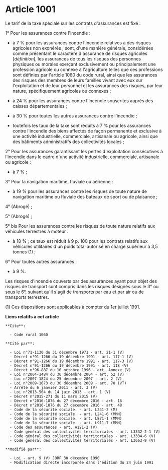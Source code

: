 # Article 1001

Le tarif de la taxe spéciale sur les contrats d'assurances est fixé :

1° Pour les assurances contre l'incendie :

- à 7 % pour les assurances contre l'incendie relatives à des risques agricoles non exonérés ; sont, d'une manière générale,
considérées comme présentant le caractère d'assurance de risques agricoles [*définition*], les assurances de tous les risques
des personnes physiques ou morales exerçant exclusivement ou principalement une profession agricole ou connexe à
l'agriculture telles que ces professions sont définies par l'article 1060 du code rural, ainsi que les assurances des risques
des membres de leurs familles vivant avec eux sur l'exploitation et de leur personnel et les assurances des risques, par leur
nature, spécifiquement agricoles ou connexes ;

- à 24 % pour les assurances contre l'incendie souscrites auprès des caisses départementales ;

- à 30 % pour toutes les autres assurances contre l'incendie ;

- toutefois les taux de la taxe sont réduits à 7 % pour les assurances contre l'incendie des biens affectés de façon
permanente et exclusive à une activité industrielle, commerciale, artisanale ou agricole, ainsi que des bâtiments
administratifs des collectivités locales ;

2° Pour les assurances garantissant les pertes d'exploitation consécutives à l'incendie dans le cadre d'une activité
industrielle, commerciale, artisanale ou agricole :

- à 7 % ;

3° Pour la navigation maritime, fluviale ou aérienne :

- à 19 % pour les assurances contre les risques de toute nature de navigation maritime ou fluviale des bateaux de sport ou de
plaisance ;

4° (Abrogé) ;

5° (Abrogé) ;

5° bis Pour les assurances contre les risques de toute nature relatifs aux véhicules terrestres à moteur :

- à 18 % ; ce taux est réduit à 9 p. 100 pour les contrats relatifs aux véhicules utilitaires d'un poids total autorisé en
charge supérieur à 3,5 tonnes (1) ;

6° Pour toutes autres assurances :

- à 9 %.

Les risques d'incendie couverts par des assurances ayant pour objet des risques de transport sont compris dans les risques
désignés sous le 3° ou sous le 6°, suivant qu'il s'agit de transports par eau et par air ou de transports terrestres.

(1) Ces dispositions sont applicables à compter du 1er juillet 1991.

**Liens relatifs à cet article**

	**Cite**:

	  - Code rural 1060

	**Cité par**:

	  - Loi n°71-1130 du 31 décembre 1971 - art. 21-1 (V)
	  - Décret n°91-1266 du 19 décembre 1991 - art. 117-1 (V)
	  - Décret n°91-1266 du 19 décembre 1991 - art. 117-3 (V)
	  - Décret n°91-1266 du 19 décembre 1991 - art. 118 (V)
	  - Décret n°96-887 du 10 octobre 1996 - art. Annexe (V)
	  - Loi n°2004-1484 du 30 décembre 2004 - art. 52 (V)
	  - Loi n°2007-1824 du 25 décembre 2007 - art. 2 (V)
	  - Loi n°2009-1673 du 30 décembre 2009 - art. 78 (VT)
	  - Arrêté du 6 janvier 2011 - art. 3 (V)
	  - Loi n°2013-504 du 14 juin 2013 - art. 1 (V)
	  - Décret n°2015-271 du 11 mars 2015 (V)
	  - Décret n°2016-1876 du 27 décembre 2016 - art. 16
	  - Décret n°2016-1876 du 27 décembre 2016 - art. 48
	  - Code de la sécurité sociale. - art. L241-2 (M)
	  - Code de la sécurité sociale. - art. L241-6 (MMN)
	  - Code de la sécurité sociale. - art. L871-1 (MMN)
	  - Code de la sécurité sociale. - art. L911-7 (MMN)
	  - Code des assurances - art. A121-2 (V)
	  - Code général des collectivités territoriales - art. L3332-2-1 (V)
	  - Code général des collectivités territoriales - art. L3334-6 (V)
	  - Code général des collectivités territoriales - art. L3663-9 (V)

	**Modifié par**:

	  - Loi - art. 9 (V) JORF 30 décembre 1990
	  - Modification directe incorporée dans l'édition du 24 juin 1991
